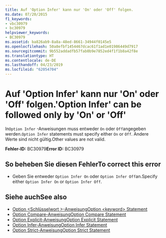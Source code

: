 ```yaml
---
title: Auf 'Option Infer' kann nur 'On' oder 'Off' folgen.
ms.date: 07/20/2015
f1_keywords:
- vbc30979
- bc30979
helpviewer_keywords:
- BC30979
ms.assetid: ba826ab9-8a8a-48ed-8661-34944f0145e5
ms.openlocfilehash: 50a8efbf1454467dcac61f1ad1e01986449d7917
ms.sourcegitcommit: 9b552addadfb57fab0b9e7852ed4f1f1b8a42f8e
ms.translationtype: HT
ms.contentlocale: de-DE
ms.lasthandoff: 04/23/2019
ms.locfileid: "62054704"
---
```

# <a name="option-infer-can-be-followed-only-by-on-or-off"></a><span data-ttu-id="6476d-102">Auf 'Option Infer' kann nur 'On' oder 'Off' folgen.</span><span class="sxs-lookup"><span data-stu-id="6476d-102">'Option Infer' can be followed only by 'On' or 'Off'</span></span>
<span data-ttu-id="6476d-103">In`Option Infer` -Anweisungen muss entweder `On` oder `Off`angegeben werden.</span><span class="sxs-lookup"><span data-stu-id="6476d-103">`Option Infer` statements must specify either `On` or `Off`.</span></span> <span data-ttu-id="6476d-104">Andere Werte sind nicht gültig.</span><span class="sxs-lookup"><span data-stu-id="6476d-104">Other values are not valid.</span></span>  
  
 <span data-ttu-id="6476d-105">**Fehler-ID:** BC30979</span><span class="sxs-lookup"><span data-stu-id="6476d-105">**Error ID:** BC30979</span></span>  
  
## <a name="to-correct-this-error"></a><span data-ttu-id="6476d-106">So beheben Sie diesen Fehler</span><span class="sxs-lookup"><span data-stu-id="6476d-106">To correct this error</span></span>  
  
- <span data-ttu-id="6476d-107">Geben Sie entweder `Option Infer On` oder `Option Infer Off`an.</span><span class="sxs-lookup"><span data-stu-id="6476d-107">Specify either `Option Infer On` or `Option Infer Off`.</span></span>  
  
## <a name="see-also"></a><span data-ttu-id="6476d-108">Siehe auch</span><span class="sxs-lookup"><span data-stu-id="6476d-108">See also</span></span>

- [<span data-ttu-id="6476d-109">Option \<Schlüsselwort >-Anweisung</span><span class="sxs-lookup"><span data-stu-id="6476d-109">Option \<keyword> Statement</span></span>](../../visual-basic/language-reference/statements/option-keyword-statement.md)
- [<span data-ttu-id="6476d-110">Option Compare-Anweisung</span><span class="sxs-lookup"><span data-stu-id="6476d-110">Option Compare Statement</span></span>](../../visual-basic/language-reference/statements/option-compare-statement.md)
- [<span data-ttu-id="6476d-111">Option Explicit-Anweisung</span><span class="sxs-lookup"><span data-stu-id="6476d-111">Option Explicit Statement</span></span>](../../visual-basic/language-reference/statements/option-explicit-statement.md)
- [<span data-ttu-id="6476d-112">Option Infer-Anweisung</span><span class="sxs-lookup"><span data-stu-id="6476d-112">Option Infer Statement</span></span>](../../visual-basic/language-reference/statements/option-infer-statement.md)
- [<span data-ttu-id="6476d-113">Option Strict-Anweisung</span><span class="sxs-lookup"><span data-stu-id="6476d-113">Option Strict Statement</span></span>](../../visual-basic/language-reference/statements/option-strict-statement.md)
